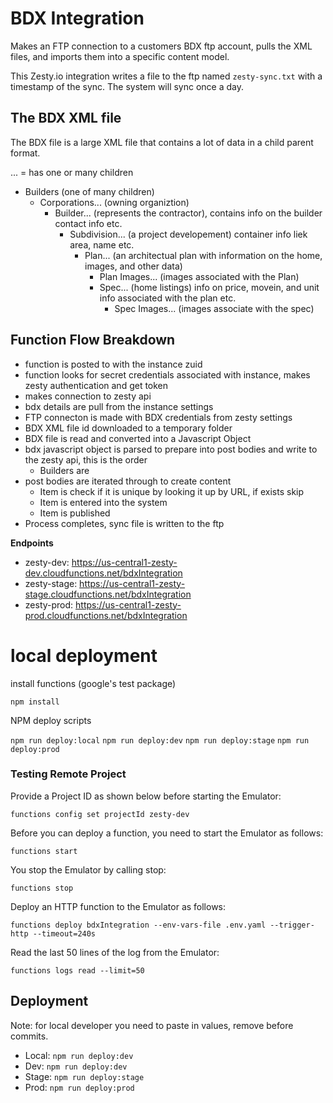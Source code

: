 # BDX Integration

Makes an FTP connection to a customers BDX ftp account, pulls the XML files, and imports them into a specific content model.

This Zesty.io integration writes a file to the ftp named `zesty-sync.txt` with a timestamp of the sync. The system will sync once a day.

## The BDX XML file

The BDX file is a large XML file that contains a lot of data in a child parent format.

... = has one or many children

* Builders (one of many children)
    * Corporations... (owning organiztion)
        * Builder... (represents the contractor), contains info on the builder contact info etc.
            * Subdivision... (a project developement) container info liek area, name etc.
                * Plan... (an architectual plan with information on the home, images, and other data)
                    * Plan Images... (images associated with the Plan)
                    * Spec... (home listings) info on price, movein, and unit info associated with the plan etc.
                        * Spec Images... (images associate with the spec)



## Function Flow Breakdown

* function is posted to with the instance zuid
* function looks for secret credentials associated with instance, makes zesty authentication and get token
* makes connection to zesty api
* bdx details are pull from the instance settings
* FTP connecton is made with BDX credentials from zesty settings
* BDX XML file id downloaded to a temporary folder
* BDX file is read and converted into a Javascript Object
* bdx javascript object is parsed to prepare into post bodies and write to the zesty api, this is the order
    * Builders are 
* post bodies are iterated through to create content
    * Item is check if it is unique by looking it up by URL, if exists skip
    * Item is entered into the system
    * Item is published
* Process completes, sync file is written to the ftp


**Endpoints**

- zesty-dev: https://us-central1-zesty-dev.cloudfunctions.net/bdxIntegration
- zesty-stage: https://us-central1-zesty-stage.cloudfunctions.net/bdxIntegration
- zesty-prod: https://us-central1-zesty-prod.cloudfunctions.net/bdxIntegration

# local deployment

install functions (google's test package)

`npm install`

NPM deploy scripts

`npm run deploy:local`
`npm run deploy:dev`
`npm run deploy:stage`
`npm run deploy:prod`



### Testing Remote Project

Provide a Project ID as shown below before starting the Emulator:

```
functions config set projectId zesty-dev
```

Before you can deploy a function, you need to start the Emulator as follows:

```
functions start
```

You stop the Emulator by calling stop:

```
functions stop
```

Deploy an HTTP function to the Emulator as follows:

```
functions deploy bdxIntegration --env-vars-file .env.yaml --trigger-http --timeout=240s
```

Read the last 50 lines of the log from the Emulator:

```
functions logs read --limit=50
```


## Deployment

Note: for local developer you need to paste in values, remove before commits.

- Local: `npm run deploy:dev`
- Dev: `npm run deploy:dev`
- Stage: `npm run deploy:stage`
- Prod: `npm run deploy:prod`
